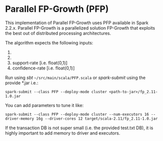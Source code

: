 # Parallel FP-Growth (PFP)

This implementation of Parallel FP-Growth uses PFP available in Spark 2.2.x.
Parallel FP-Growth is a parallelized solution FP-Growth that exploits the best out of distributed processing architectures.

The algorithm expects the following inputs:
1) <path-to-training-dataset>
2) <path-to-test-dataset>
3) support-rate [i.e. float(0,1)]
4) confidence-rate [i.e. float(0,1)]


Run using *sbt* ```~/src/main/scala/PFP.scala``` or *spark-submit* using the provide \*.jar i.e.:
```
spark-submit --class PFP --deploy-mode cluster <path-to-jar>/fp_2.11-1.0.jar
```

You can add parameters to tune it like:
```
spark-submit --class PFP --deploy-mode cluster --num-executors 16 --driver-memory 16g --driver-cores 12 target/scala-2.11/fp_2.11-1.0.jar
```

If the transaction DB is not super small (i.e. the provided test.txt DB), it is highly important to add memory to driver and executors.
